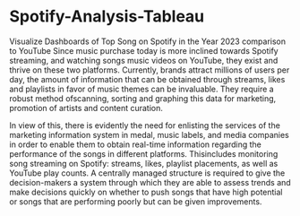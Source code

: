 # Spotify-Analysis-Tableau
Visualize Dashboards of Top Song on Spotify in the Year 2023 comparison to YouTube 
Since music purchase today is more inclined towards Spotify streaming, and watching songs music videos on YouTube, 
they exist and thrive on these two platforms. Currently, brands attract millions of users per day, the amount of information 
that can be obtained through streams, likes and playlists in favor of music themes can be invaluable. They require a robust 
method ofscanning, sorting and graphing this data for marketing, promotion of artists and content curation. 

 In view of this, there is evidently the need for enlisting the services of the marketing information system in medal, music labels, and 
 media companies in order to enable them to obtain real-time information regarding the performance of the songs in different platforms.
 Thisincludes monitoring song streaming on Spotify: streams, likes, playlist placements, as well as YouTube play counts.
 A centrally managed structure is required to give the decision-makers a system through which they are able to assess trends and make 
 decisions quickly on whether to push songs that have high potential or songs that are performing poorly but can be given improvements. 

 
